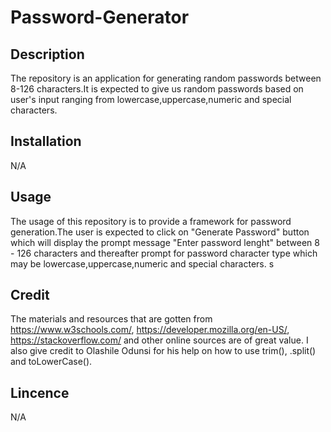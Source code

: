 # Password-Generator
## Description
The repository is an application for generating random passwords between 8-126 characters.It is expected to give us random passwords based on user's input ranging from lowercase,uppercase,numeric and special characters.

## Installation
N/A

## Usage

The usage of this repository is to provide a framework for password generation.The user is expected to click on "Generate Password" button which will display the prompt message "Enter password lenght" between 8 - 126 characters and thereafter prompt for password character type which may be lowercase,uppercase,numeric and special characters. 
s
## Credit
The materials and resources that are gotten from https://www.w3schools.com/, https://developer.mozilla.org/en-US/, https://stackoverflow.com/ and other online sources are of great value. I also give credit to Olashile Odunsi for his help on how to use trim(), .split() and toLowerCase().

## Lincence
N/A
